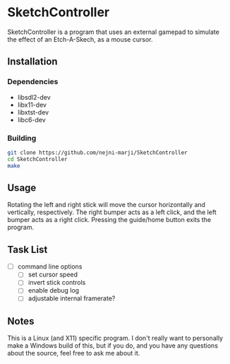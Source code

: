 # SketchController

SketchController is a program that uses an external gamepad to simulate the effect of an Etch-A-Skech, as a mouse cursor.

## Installation

### Dependencies
- libsdl2-dev
- libx11-dev
- libxtst-dev
- libc6-dev

### Building

```bash
git clone https://github.com/nejni-marji/SketchController
cd SketchController
make
```

## Usage

Rotating the left and right stick will move the cursor horizontally and vertically, respectively.
The right bumper acts as a left click, and the left bumper acts as a right click.
Pressing the guide/home button exits the program.

## Task List

- [ ] command line options
    - [ ] set cursor speed
    - [ ] invert stick controls
    - [ ] enable debug log
    - [ ] adjustable internal framerate?

## Notes

This is a Linux (and X11) specific program. I don't really want to personally make a Windows build of this, but if you do, and you have any questions about the source, feel free to ask me about it.
